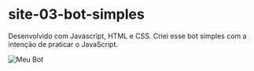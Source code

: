 # site-03-bot-simples
Desenvolvido com Javascript, HTML e CSS. Criei esse bot simples com a intenção de praticar o JavaScript.

![Meu Bot](./imagem/MeuBot.jpg)

